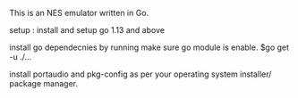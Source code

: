 This is an NES emulator written in Go.

setup :
install and setup go 1.13 and above

install go dependecnies by running make sure go module is enable.
$go get -u ./...


install portaudio and pkg-config as per your operating system installer/ package manager. 